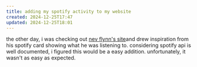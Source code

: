 ```yaml
---
title: adding my spotify activity to my website
created: 2024-12-25T17:47
updated: 2024-12-25T18:01
---
```


the other day, i was checking out [nev flynn's site](https://nevflynn.com/)and drew inspiration from his spotify card showing what he was listening to. considering spotify api is well documented, i figured this would be a easy addition. unfortunately, it wasn't as easy as expected.

